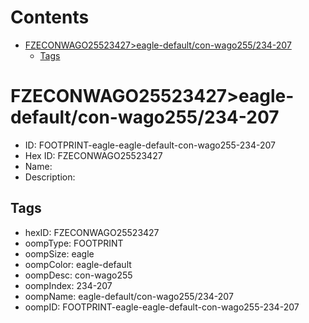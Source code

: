 



Contents
========

* [FZECONWAGO25523427>eagle-default/con-wago255/234-207](#fzeconwago25523427eagle-defaultcon-wago255234-207)
	* [Tags](#tags)

# FZECONWAGO25523427>eagle-default/con-wago255/234-207

- ID: FOOTPRINT-eagle-eagle-default-con-wago255-234-207
- Hex ID: FZECONWAGO25523427
- Name: 
- Description: 

## Tags

- hexID: FZECONWAGO25523427
- oompType: FOOTPRINT
- oompSize: eagle
- oompColor: eagle-default
- oompDesc: con-wago255
- oompIndex: 234-207
- oompName: eagle-default/con-wago255/234-207
- oompID: FOOTPRINT-eagle-eagle-default-con-wago255-234-207
